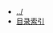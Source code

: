 
[@id]: _sidebar.md 
[@title]: installation
[@location]: docs/installation/_sidebar.md
[@author]: leity
[@date]: 2021-12-07

* [../](README.md)
* [目录索引](installation/README.md)
